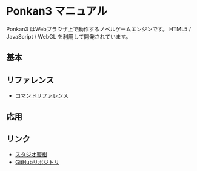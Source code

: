 # Ponkan3 マニュアル

Ponkan3 はWebブラウザ上で動作するノベルゲームエンジンです。
HTML5 / JavaScript / WebGL を利用して開発されています。


## 基本

## リファレンス

- [コマンドリファレンス](command_ref.md)

## 応用



## リンク

- [スタジオ蜜柑](https://studiomikan.net/)
- [GitHubリポジトリ](https://github.com/okayumoka/ponkan3)

